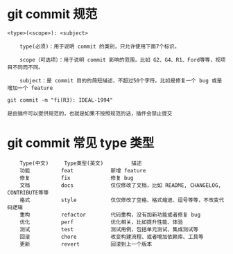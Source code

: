 # git commit 规范

    <type>(<scope>): <subject>

        type(必须)：用于说明 commit 的类别，只允许使用下面7个标识。

        scope（可选项）：用于说明 commit 影响的范围，比如 G2、G4、R1、Ford等等，视项目不同而不同。

        subject：是 commit 目的的简短描述，不超过50个字符。比如是修复一个 bug 或是增加一个 feature

    git commit -m "fi(R3): IDEAL-1994"

    是由插件可以提供规范的，也就是如果不按照规范的话，插件会禁止提交

# git commit 常见 type 类型

        Type(中文)	 Type类型(英文)	        描述
        功能	        feat	        新增 feature
        修复	        fix	            修复 bug
        文档	        docs	        仅仅修改了文档，比如 README, CHANGELOG, CONTRIBUTE等等
        格式	        style	        仅仅修改了空格、格式缩进、逗号等等，不改变代码逻辑
        重构	        refactor	    代码重构，没有加新功能或者修复 bug
        优化	        perf	        优化相关，比如提升性能、体验
        测试	        test	        测试用例，包括单元测试、集成测试等
        回滚	        chore	        改变构建流程、或者增加依赖库、工具等
        更新	        revert	        回滚到上一个版本
